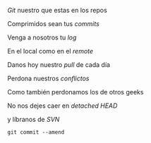 <p><em>Git</em> nuestro que estas en los repos<br/>

Comprimidos sean tus <em>commits</em><br/> 

Venga a nosotros tu <em>log</em><br/> 

En el local como en el <em>remote</em><br/> 

Danos hoy nuestro <em>pull</em> de cada día<br/> 

Perdona nuestros <em>conflictos</em><br/> 

Como también perdonamos los de otros geeks<br/>

No nos dejes caer en <em>detached HEAD</em><br/> 

y líbranos de <em>SVN</em><br/> 

<code>git commit --amend</code></p>
